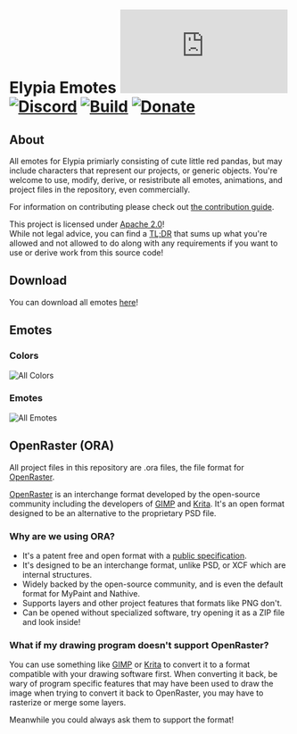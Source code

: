 # Elypia Emotes [![Matrix]][matrix-community] [![Discord]][discord-guild] [![Build]][gitlab] [![Donate]][elypia-donate]

## About
All emotes for Elypia primiarly consisting of cute little red pandas, but may include characters that represent our projects, or generic objects. You're welcome to use, modify, derive, or resistribute all emotes, animations, and project files
in the repository, even commercially.

For information on contributing please check out [the contribution guide]. 

This project is licensed under [Apache 2.0]!  
While not legal advice, you can find a [TL;DR] that sums up what
you're allowed and not allowed to do along with any requirements if you want to 
use or derive work from this source code! 

## Download
You can download all emotes [here]! 

## Emotes
### Colors
![All Colors]

### Emotes
![All Emotes]

## OpenRaster (ORA)
All project files in this repository are .ora files, the file format
for [OpenRaster].

[OpenRaster] is an interchange format developed by the open-source
community including the developers of [GIMP] and [Krita]. It's an open
format designed to be an alternative to the proprietary PSD file.

### Why are we using ORA?
* It's a patent free and open format with a [public specification].
* It's designed to be an interchange format, unlike PSD, or XCF which
are internal structures.
* Widely backed by the open-source community, and is even the default
format for MyPaint and Nathive.
* Supports layers and other project features that formats like PNG
don't.
* Can be opened without specialized software, try opening it as a ZIP
file and look inside!

### What if my drawing program doesn't support OpenRaster?
You can use something like [GIMP] or [Krita] to convert it to a format
compatible with your drawing software first. When converting it back,
be wary of program specific features that may have been used to draw
the image when trying to convert it back to OpenRaster, you may have to
rasterize or merge some layers.

Meanwhile you could always ask them to support the format!

[matrix-community]: https://matrix.to/#/+elypia:matrix.org "Matrix Invite"
[discord-guild]: https://discord.com/invite/hprGMaM "Discord Invite"
[gitlab]: https://gitlab.com/Elypia/elypia-emotes/commits/master "Repository on GitLab"
[elypia-donate]: https://elypia.org/donate "Donate to Elypia"
[the contribution guide]: ./CONTRIBUTING.md "Contribute to the Elypia Emotes"
[here]: https://gitlab.com/Elypia/elypia-emotes/-/jobs/artifacts/master/download?job=build "All Emotes Packaged"
[Apache 2.0]: https://www.apache.org/licenses/LICENSE-2.0 "Apache 2.0 License"
[TL;DR]: https://tldrlegal.com/license/apache-license-2.0-(apache-2.0) "TL;DR of Apache 2.0"
[OpenRaster]: https://en.wikipedia.org/wiki/OpenRaster "OpenRaster on Wikipedia"
[GIMP]: https://www.gimp.org/ "GIMP"
[Krita]: https://krita.org/ "Krita"
[public specification]: https://www.freedesktop.org/wiki/Specifications/OpenRaster/ "Specification for OpenRaster"

[Matrix]: https://img.shields.io/matrix/elypia-general:matrix.org?logo=matrix "Matrix Shield"
[Discord]: https://discord.com/api/guilds/184657525990359041/widget.png "Discord Shield"
[Build]: https://gitlab.com/Elypia/elypia-emotes/badges/master/pipeline.svg "GitLab Build Shield"
[Donate]: https://img.shields.io/badge/elypia-donate-blueviolet "Donate Shield"
[All Colors]: https://gitlab.com/Elypia/elypia-emotes/-/jobs/artifacts/master/raw/build/montages/colors.png?job=build "All Colors"
[All Emotes]: https://gitlab.com/Elypia/elypia-emotes/-/jobs/artifacts/master/raw/build/montages/emotes.png?job=build "All Unique Emotes"
